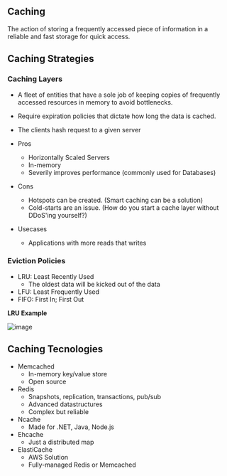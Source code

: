 ## Caching

The action of storing a frequently accessed piece of information in a reliable and fast storage for quick access.

## Caching Strategies

### Caching Layers

- A fleet of entities that have a sole job of keeping copies of frequently accessed resources in memory to avoid bottlenecks.
- Require expiration policies that dictate how long the data is cached.
- The clients hash request to a given server

- Pros
  - Horizontally Scaled Servers
  - In-memory
  - Severily improves performance (commonly used for Databases)
- Cons
  - Hotspots can be created. (Smart caching can be a solution)
  - Cold-starts are an issue. (How do you start a cache layer without DDoS'ing yourself?)

- Usecases
  - Applications with more reads that writes

### Eviction Policies

- LRU: Least Recently Used
  - The oldest data will be kicked out of the data
- LFU: Least Frequently Used
- FIFO: First In; First Out

__LRU Example__

![image](https://user-images.githubusercontent.com/36679293/177084848-7b7b083e-0973-4b17-98b4-5342dd8aad7f.png)

## Caching Tecnologies

- Memcached
  - In-memory key/value store
  - Open source
- Redis
  - Snapshots, replication, transactions, pub/sub
  - Advanced datastructures
  - Complex but reliable
- Ncache
  - Made for .NET, Java, Node.js 
- Ehcache
  - Just a distributed map
- ElastiCache
  - AWS Solution
  - Fully-managed Redis or Memcached
